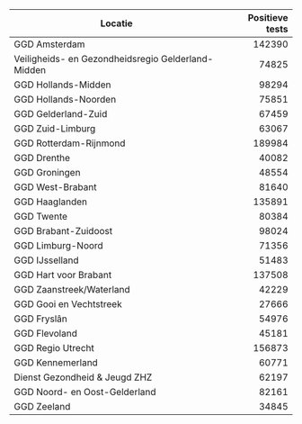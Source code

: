 | Locatie | Positieve tests |
|---------|----------------:|
| GGD Amsterdam                            | 142390 |
| Veiligheids- en Gezondheidsregio Gelderland-Midden | 74825 |
| GGD Hollands-Midden                      | 98294 |
| GGD Hollands-Noorden                     | 75851 |
| GGD Gelderland-Zuid                      | 67459 |
| GGD Zuid-Limburg                         | 63067 |
| GGD Rotterdam-Rijnmond                   | 189984 |
| GGD Drenthe                              | 40082 |
| GGD Groningen                            | 48554 |
| GGD West-Brabant                         | 81640 |
| GGD Haaglanden                           | 135891 |
| GGD Twente                               | 80384 |
| GGD Brabant-Zuidoost                     | 98024 |
| GGD Limburg-Noord                        | 71356 |
| GGD IJsselland                           | 51483 |
| GGD Hart voor Brabant                    | 137508 |
| GGD Zaanstreek/Waterland                 | 42229 |
| GGD Gooi en Vechtstreek                  | 27666 |
| GGD Fryslân                              | 54976 |
| GGD Flevoland                            | 45181 |
| GGD Regio Utrecht                        | 156873 |
| GGD Kennemerland                         | 60771 |
| Dienst Gezondheid & Jeugd ZHZ            | 62197 |
| GGD Noord- en Oost-Gelderland            | 82161 |
| GGD Zeeland                              | 34845 |
